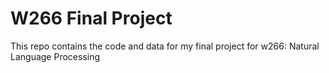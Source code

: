 # W266 Final Project

This repo contains the code and data for my final project for w266: Natural Language Processing

